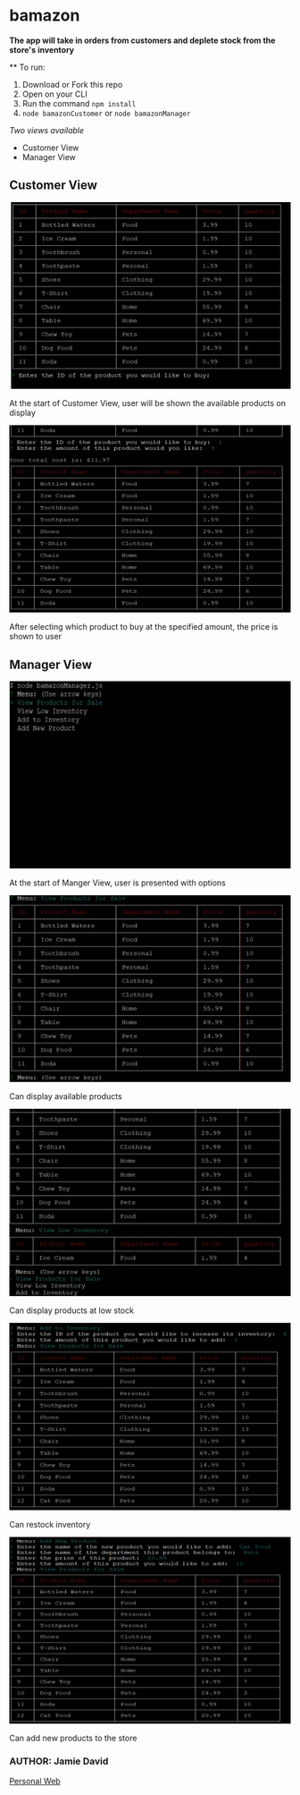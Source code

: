 # bamazon

 **The app will take in orders from customers and deplete stock from the store's inventory**
 
 ** To run:
 1. Download or Fork this repo
 1. Open on your CLI
 1. Run the command `npm install`
 1. `node bamazonCustomer` or `node bamazonManager`

 *Two views available*
 * Customer View
 * Manager View

 ## Customer View

 ![Customer Step 1](/images/bamazoncustomerstart.jpg)

 At the start of Customer View, user will be shown the available products on display

 ![Customer Step 2](/images/customerstep2.jpg)

 After selecting which product to buy at the specified amount, the price is shown to user

 ## Manager View

![Manager Step 1](/images/manager1.jpg)

  At the start of Manger View, user is presented with options

![Manager Step 2](/images/manager2.jpg)

Can display available products

![Manager Step 3](/images/manager3.jpg)

Can display products at low stock

![Manager Step 4](/images/manager4.jpg)

Can restock inventory

![Manager Step 5](/images/manager5.jpg)

Can add new products to the store


### AUTHOR: Jamie David
[Personal Web](http://www.jamiejdavid.com)
